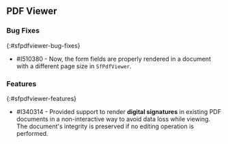 ## PDF Viewer

### Bug Fixes
{:#sfpdfviewer-bug-fixes}

* \#I510380 - Now, the form fields are properly rendered in a document with a different page size in `SfPdfViewer`.
 
### Features
{:#sfpdfviewer-features}

* \#I340314 - Provided support to render **digital signatures** in existing PDF documents in a non-interactive way to avoid data loss while viewing. The document's integrity is preserved if no editing operation is performed.
